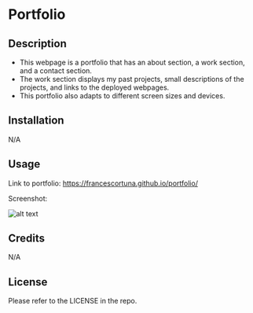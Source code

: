 # Portfolio

## Description

- This webpage is a portfolio that has an about section, a work section, and a contact section.
- The work section displays my past projects, small descriptions of the projects, and links to the deployed webpages.
- This portfolio also adapts to different screen sizes and devices.

## Installation

N/A

## Usage

Link to portfolio: https://francescortuna.github.io/portfolio/ 

Screenshot:

![alt text](./assets/images/Screenshot.gif)

## Credits

N/A

## License

Please refer to the LICENSE in the repo.